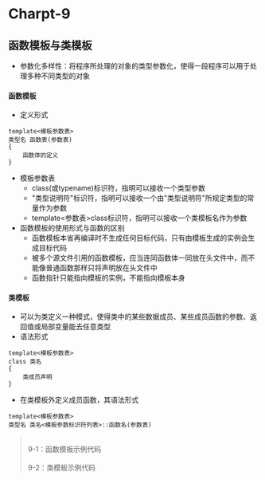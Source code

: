 # Charpt-9
## 函数模板与类模板
- 参数化多样性：将程序所处理的对象的类型参数化，使得一段程序可以用于处理多种不同类型的对象

#### 函数模板
- 定义形式

```
template<模板参数表>
类型名 函数表(参数表)
{
    函数体的定义
}
```
- 模板参数表
    - class(或typename)标识符，指明可以接收一个类型参数
    - "类型说明符"标识符，指明可以接收一个由"类型说明符"所规定类型的常量作为参数
    - template<参数表>class标识符，指明可以接收一个类模板名作为参数
- 函数模板的使用形式与函数的区别
    - 函数模板本省再编译时不生成任何目标代码，只有由模板生成的实例会生成目标代码
    - 被多个源文件引用的函数模板，应当连同函数体一同放在头文件中，而不能像普通函数那样只将声明放在头文件中
    - 函数指针只能指向模板的实例，不能指向模板本身

#### 类模板
- 可以为类定义一种模式，使得类中的某些数据成员、某些成员函数的参数、返回值或局部变量能去任意类型
- 语法形式

```
template<模板参数表>
class 类名
{
    类成员声明
}
```
- 在类模板外定义成员函数，其语法形式

```
template<模板参数表>
类型名 类名<模板参数标识符列表>::函数名(参数表)
```

><br/>9-1：函数模板示例代码</br>
<br/>9-2：类模板示例代码</br>
